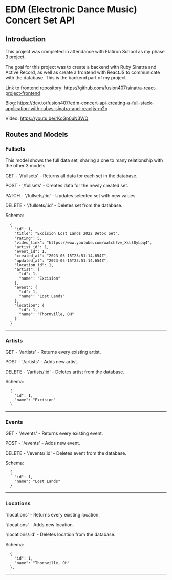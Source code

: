 # EDM (Electronic Dance Music) Concert Set API

## Introduction

This project was completed in attendance with Flatiron School as my phase 3 project.

The goal for this project was to create a backend with Ruby Sinatra and Active Record, as well as create a frontend with ReactJS to communicate with the database. This is the backend part of my project.

Link to frontend repository: https://github.com/fusion407/sinatra-react-project-frontend

Blog: https://dev.to/fusion407/edm-concert-api-creating-a-full-stack-application-with-rubys-sinatra-and-reactjs-m2o

Video: https://youtu.be/rKcGp0uN3WQ


## Routes and Models

### Fullsets

This model shows the full data set, sharing a one to many relationship with the other 3 models.

GET - '/fullsets' - Returns all data for each set in the database.

POST - '/fullsets' - Creates data for the newly created set.

PATCH - '/fullsets/:id' - Updates selected set with new values.

DELETE - '/fullsets/:id' - Deletes set from the database.

Schema:

```
  {
    "id": 1,
    "title": "Excision Lost Lands 2022 Detox Set",
    "rating": 5,
    "video_link": "https://www.youtube.com/watch?v=_XsLl8yLpq4",
    "artist_id": 1,
    "event_id": 1,
    "created_at": "2023-05-15T23:51:14.654Z",
    "updated_at": "2023-05-15T23:51:14.654Z",
    "location_id": 1,
    "artist": {
      "id": 1,
      "name": "Excision"
    },
    "event": {
      "id": 1,
      "name": "Lost Lands"
    },
    "location": {
      "id": 1,
      "name": "Thornville, OH"
    }
  }
```

------------------

### Artists

GET - '/artists' - Returns every existing artist.

POST - '/artists' - Adds new artist.

DELETE - '/artists/:id' - Deletes artist from the database.

Schema:

```
  {
    "id": 1,
    "name": "Excision"
  }
```

------------------

### Events

GET - '/events' - Returns every existing event.

POST - '/events' - Adds new event.

DELETE - '/events/:id' - Deletes event from the database.

Schema:

```
  {
    "id": 1,
    "name": "Lost Lands"
  }
```

------------------

### Locations

'/locations' - Returns every existing location.

'/locations' - Adds new location.

'/locations/:id' - Deletes location from the database.

Schema:

```
  {
    "id": 1,
    "name": "Thornville, OH"
  },
```

------------------
